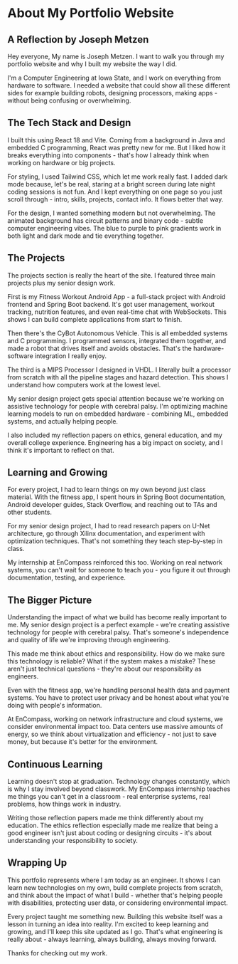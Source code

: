 # About My Portfolio Website
## A Reflection by Joseph Metzen

Hey everyone, My name is Joseph Metzen. I want to walk you through my portfolio website and why I built my website the way I did.

I'm a Computer Engineering at Iowa State, and I work on everything from hardware to software. I needed a website that could show all these different sides for example building robots, designing processors, making apps - without being confusing or overwhelming.

## The Tech Stack and Design

I built this using React 18 and Vite. Coming from a background in Java and embedded C programming, React was pretty new for me. But I liked how it breaks everything into components - that's how I already think when working on hardware or big projects.

For styling, I used Tailwind CSS, which let me work really fast. I added dark mode because, let's be real, staring at a bright screen during late night coding sessions is not fun. And I kept everything on one page so you just scroll through - intro, skills, projects, contact info. It flows better that way.

For the design, I wanted something modern but not overwhelming. The animated background has circuit patterns and binary code - subtle computer engineering vibes. The blue to purple to pink gradients work in both light and dark mode and tie everything together.

## The Projects

The projects section is really the heart of the site. I featured three main projects plus my senior design work.

First is my Fitness Workout Android App - a full-stack project with Android frontend and Spring Boot backend. It's got user management, workout tracking, nutrition features, and even real-time chat with WebSockets. This shows I can build complete applications from start to finish.

Then there's the CyBot Autonomous Vehicle. This is all embedded systems and C programming. I programmed sensors, integrated them together, and made a robot that drives itself and avoids obstacles. That's the hardware-software integration I really enjoy.

The third is a MIPS Processor I designed in VHDL. I literally built a processor from scratch with all the pipeline stages and hazard detection. This shows I understand how computers work at the lowest level.

My senior design project gets special attention because we're working on assistive technology for people with cerebral palsy. I'm optimizing machine learning models to run on embedded hardware - combining ML, embedded systems, and actually helping people.

I also included my reflection papers on ethics, general education, and my overall college experience. Engineering has a big impact on society, and I think it's important to reflect on that.


## Learning and Growing

For every project, I had to learn things on my own beyond just class material. With the fitness app, I spent hours in Spring Boot documentation, Android developer guides, Stack Overflow, and reaching out to TAs and other students.

For my senior design project, I had to read research papers on U-Net architecture, go through Xilinx documentation, and experiment with optimization techniques. That's not something they teach step-by-step in class.

My internship at EnCompass reinforced this too. Working on real network systems, you can't wait for someone to teach you - you figure it out through documentation, testing, and experience.

## The Bigger Picture

Understanding the impact of what we build has become really important to me. My senior design project is a perfect example - we're creating assistive technology for people with cerebral palsy. That's someone's independence and quality of life we're improving through engineering.

This made me think about ethics and responsibility. How do we make sure this technology is reliable? What if the system makes a mistake? These aren't just technical questions - they're about our responsibility as engineers.

Even with the fitness app, we're handling personal health data and payment systems. You have to protect user privacy and be honest about what you're doing with people's information.

At EnCompass, working on network infrastructure and cloud systems, we consider environmental impact too. Data centers use massive amounts of energy, so we think about virtualization and efficiency - not just to save money, but because it's better for the environment.

## Continuous Learning

Learning doesn't stop at graduation. Technology changes constantly, which is why I stay involved beyond classwork. My EnCompass internship teaches me things you can't get in a classroom - real enterprise systems, real problems, how things work in industry.

Writing those reflection papers made me think differently about my education. The ethics reflection especially made me realize that being a good engineer isn't just about coding or designing circuits - it's about understanding your responsibility to society.

## Wrapping Up

This portfolio represents where I am today as an engineer. It shows I can learn new technologies on my own, build complete projects from scratch, and think about the impact of what I build - whether that's helping people with disabilities, protecting user data, or considering environmental impact.

Every project taught me something new. Building this website itself was a lesson in turning an idea into reality. I'm excited to keep learning and growing, and I'll keep this site updated as I go. That's what engineering is really about - always learning, always building, always moving forward.

Thanks for checking out my work.
